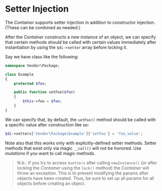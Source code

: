 # Setter Injection

The _Container_ supports setter injection in addition to constructor injection. (These can be combined as needed.)

After the _Container_ constructs a new instance of an object, we can specify that certain methods should be called with certain values immediately after instantiation by using the `$di->setter` array before locking it.

Say we have class like the following:

```php
namespace Vendor\Package;

class Example
{
    protected $foo;

    public function setFoo($foo)
    {
        $this->foo = $foo;
    }
}
```

We can specify that, by default, the `setFoo()` method should be called with a specific value after construction like so:

```php
$di->setters['Vendor\Package\Example']['setFoo'] = 'foo_value';
```

Note also that this works only with explicitly-defined setter methods. Setter methods that exist only via magic `__call()` will not be honored. Use _mutations_ if you want to call magic methods. 

> N.b.: If you try to access `$setters` after calling `newInstance()` (or after locking the _Container_ using the `lock()` method) the _Container_ will throw an exception. This is to prevent modifying the params after objects have been created. Thus, be sure to set up all params for all objects before creating an object.
